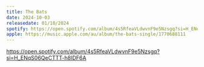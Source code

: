 ```yaml
---
title: The Bats
date: 2024-10-03
releasedate: 01/10/2024
spotify: https://open.spotify.com/album/4s5RfeaVLdwvnF9e5Nzsgq?si=H_ENqS06QeCTTT-h8IDF6A
apple: https://music.apple.com/au/album/the-bats-single/1770688111
---
```


https://open.spotify.com/album/4s5RfeaVLdwvnF9e5Nzsgq?si=H_ENqS06QeCTTT-h8IDF6A
